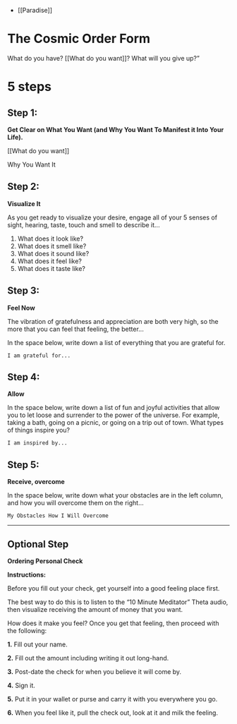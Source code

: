 * [[Paradise]]
# The Cosmic Order Form

What do you have? 
[[What do you want]]? 
What will you give up?”

# 5 steps
## Step 1: 

**Get Clear on What You Want (and Why You Want To Manifest it Into Your Life).**

 [[What do you want]]

Why You Want It

## Step 2: 
**Visualize It**

As you get ready to visualize your desire, engage all of your 5 senses of
sight, hearing, taste, touch and smell to describe it...

1. What does it look like?
2. What does it smell like?
3. What does it sound like?
4. What does it feel like?
5. What does it taste like?


## Step 3: 
**Feel Now**

The vibration of gratefulness and appreciation are both very high, so
the more that you can feel that feeling, the better...

In the space below, write down a list of everything that you are
grateful for.

```
I am grateful for...
```
## Step 4: 
**Allow**

In the space below, write down a list of fun and joyful activities that
allow you to let loose and surrender to the power of the universe. For
example, taking a bath, going on a picnic, or going on a trip out of
town. What types of things inspire you?

```
I am inspired by...
```

## Step 5: 
**Receive,  overcome**

In the space below, write down what your obstacles are in the left
column, and how you will overcome them on the right...

```
My Obstacles How I Will Overcome
```


---

## Optional Step

**Ordering Personal Check**

**Instructions:**

Before you fill out your check, get yourself into a good feeling
place first.

The best way to do this is to listen to the “10 Minute Meditator” Theta
audio, then visualize receiving the amount of money that you want.

How does it make you feel? Once you get that feeling, then proceed
with the following:

**1.** Fill out your name.

**2.** Fill out the amount including writing it out long-hand.

**3.** Post-date the check for when you believe it will come by.

**4.** Sign it.

**5.** Put it in your wallet or purse and carry it with you everywhere
you go.

**6.** When you feel like it, pull the check out, look at it and milk the
feeling.


